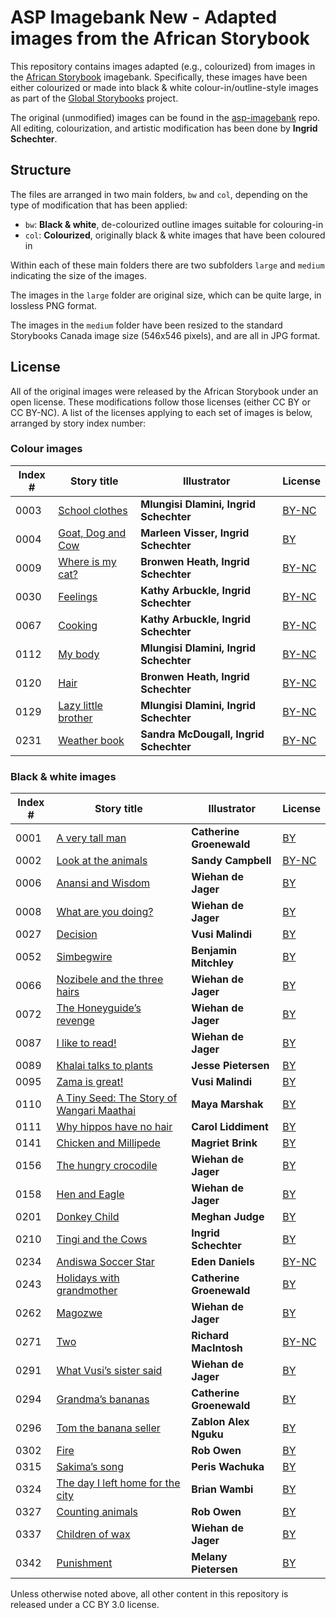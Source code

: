# ASP Imagebank New - Adapted images from the African Storybook

This repository contains images adapted (e.g., colourized) from images in the [African Storybook](https://www.africanstorybook.org) imagebank. Specifically, these images have been either colourized or made into black & white colour-in/outline-style images as part of the [Global Storybooks](https://globalstorybooks.net) project.

The original (unmodified) images can be found in the [asp-imagebank](https://github.com/global-asp/asp-imagebank) repo. All editing, colourization, and artistic modification has been done by **Ingrid Schechter**.

## Structure

The files are arranged in two main folders, `bw` and `col`, depending on the type of modification that has been applied:

* `bw`: **Black & white**, de-colourized outline images suitable for colouring-in
* `col`: **Colourized**, originally black & white images that have been coloured in

Within each of these main folders there are two subfolders `large` and `medium` indicating the size of the images.

The images in the `large` folder are original size, which can be quite large, in lossless PNG format.

The images in the `medium` folder have been resized to the standard Storybooks Canada image size (546x546 pixels), and are all in JPG format.

## License

All of the original images were released by the African Storybook under an open license. These modifications follow those licenses (either CC BY or CC BY-NC). A list of the licenses applying to each set of images is below, arranged by story index number:

### Colour images

Index # | Story title | Illustrator | License
------- | ----------- | ----------- | -------
0003 | [School clothes](https://storybookscanada.ca/stories/en/0003) | **Mlungisi Dlamini, Ingrid Schechter** | [BY-NC](https://creativecommons.org/licenses/by-nc/3.0/)
0004 | [Goat, Dog and Cow](https://storybookscanada.ca/stories/en/0004) | **Marleen Visser, Ingrid Schechter** | [BY](https://creativecommons.org/licenses/by/3.0/)
0009 | [Where is my cat?](https://storybookscanada.ca/stories/en/0009) | **Bronwen Heath, Ingrid Schechter** | [BY-NC](https://creativecommons.org/licenses/by-nc/3.0/)
0030 | [Feelings](https://storybookscanada.ca/stories/en/0030) | **Kathy Arbuckle, Ingrid Schechter** | [BY-NC](https://creativecommons.org/licenses/by-nc/3.0/)
0067 | [Cooking](https://storybookscanada.ca/stories/en/0067) | **Kathy Arbuckle, Ingrid Schechter** | [BY-NC](https://creativecommons.org/licenses/by-nc/3.0/)
0112 | [My body](https://storybookscanada.ca/stories/en/0112) | **Mlungisi Dlamini, Ingrid Schechter** | [BY-NC](https://creativecommons.org/licenses/by-nc/3.0/)
0120 | [Hair](https://storybookscanada.ca/stories/en/0120) | **Bronwen Heath, Ingrid Schechter** | [BY-NC](https://creativecommons.org/licenses/by-nc/3.0/)
0129 | [Lazy little brother](https://storybookscanada.ca/stories/en/0129) | **Mlungisi Dlamini, Ingrid Schechter** | [BY-NC](https://creativecommons.org/licenses/by-nc/3.0/)
0231 | [Weather book](https://storybookscanada.ca/stories/en/0231) | **Sandra McDougall, Ingrid Schechter** | [BY-NC](https://creativecommons.org/licenses/by-nc/3.0/)

### Black & white images

Index # | Story title | Illustrator | License
------- | ----------- | ----------- | -------
0001 | [A very tall man](https://storybookscanada.ca/stories/en/0001) | **Catherine Groenewald** | [BY](https://creativecommons.org/licenses/by/3.0/)
0002 | [Look at the animals](https://storybookscanada.ca/stories/en/0002) | **Sandy Campbell** | [BY-NC](https://creativecommons.org/licenses/by-nc/3.0/)
0006 | [Anansi and Wisdom](https://storybookscanada.ca/stories/en/0006) | **Wiehan de Jager** | [BY](https://creativecommons.org/licenses/by/3.0/)
0008 | [What are you doing?](https://storybookscanada.ca/stories/en/0008) | **Wiehan de Jager** | [BY](https://creativecommons.org/licenses/by/3.0/)
0027 | [Decision](https://storybookscanada.ca/stories/en/0027) | **Vusi Malindi** | [BY](https://creativecommons.org/licenses/by/4.0/)
0052 | [Simbegwire](https://storybookscanada.ca/stories/en/0052) | **Benjamin Mitchley** | [BY](https://creativecommons.org/licenses/by/3.0/)
0066 | [Nozibele and the three hairs](https://storybookscanada.ca/stories/en/0066) | **Wiehan de Jager** | [BY](https://creativecommons.org/licenses/by/3.0/)
0072 | [The Honeyguide’s revenge](https://storybookscanada.ca/stories/en/0072) | **Wiehan de Jager** | [BY](https://creativecommons.org/licenses/by/3.0/)
0087 | [I like to read!](https://storybookscanada.ca/stories/en/0087) | **Wiehan de Jager** | [BY](https://creativecommons.org/licenses/by/3.0/)
0089 | [Khalai talks to plants](https://storybookscanada.ca/stories/en/0089) | **Jesse Pietersen** | [BY](https://creativecommons.org/licenses/by/4.0/)
0095 | [Zama is great!](https://storybookscanada.ca/stories/en/0095) | **Vusi Malindi** | [BY](https://creativecommons.org/licenses/by/3.0/)
0110 | [A Tiny Seed: The Story of Wangari Maathai](https://storybookscanada.ca/stories/en/0110) | **Maya Marshak** | [BY](https://creativecommons.org/licenses/by/4.0/)
0111 | [Why hippos have no hair](https://storybookscanada.ca/stories/en/0111) | **Carol Liddiment** | [BY](https://creativecommons.org/licenses/by/3.0/)
0141 | [Chicken and Millipede](https://storybookscanada.ca/stories/en/0141) | **Magriet Brink** | [BY](https://creativecommons.org/licenses/by/3.0/)
0156 | [The hungry crocodile](https://storybookscanada.ca/stories/en/0156) | **Wiehan de Jager** | [BY](https://creativecommons.org/licenses/by/3.0/)
0158 | [Hen and Eagle](https://storybookscanada.ca/stories/en/0158) | **Wiehan de Jager** | [BY](https://creativecommons.org/licenses/by/3.0/)
0201 | [Donkey Child](https://storybookscanada.ca/stories/en/0201) | **Meghan Judge** | [BY](https://creativecommons.org/licenses/by/4.0/)
0210 | [Tingi and the Cows](https://storybookscanada.ca/stories/en/0210) | **Ingrid Schechter** | [BY](https://creativecommons.org/licenses/by/3.0/)
0234 | [Andiswa Soccer Star](https://storybookscanada.ca/stories/en/0234) | **Eden Daniels** | [BY-NC](https://creativecommons.org/licenses/by-nc/3.0/)
0243 | [Holidays with grandmother](https://storybookscanada.ca/stories/en/0243) | **Catherine Groenewald** | [BY](https://creativecommons.org/licenses/by/4.0/)
0262 | [Magozwe](https://storybookscanada.ca/stories/en/0262) | **Wiehan de Jager** | [BY](https://creativecommons.org/licenses/by/4.0/)
0271 | [Two](https://storybookscanada.ca/stories/en/0271) | **Richard MacIntosh** | [BY-NC](https://creativecommons.org/licenses/by-nc/3.0/)
0291 | [What Vusi’s sister said](https://storybookscanada.ca/stories/en/0291) | **Wiehan de Jager** | [BY](https://creativecommons.org/licenses/by/3.0/)
0294 | [Grandma’s bananas](https://storybookscanada.ca/stories/en/0294) | **Catherine Groenewald** | [BY](https://creativecommons.org/licenses/by/3.0/)
0296 | [Tom the banana seller](https://storybookscanada.ca/stories/en/0296) | **Zablon Alex Nguku** | [BY](https://creativecommons.org/licenses/by/4.0/)
0302 | [Fire](https://storybookscanada.ca/stories/en/0302) | **Rob Owen** | [BY](https://creativecommons.org/licenses/by/3.0/)
0315 | [Sakima’s song](https://storybookscanada.ca/stories/en/0315) | **Peris Wachuka** | [BY](https://creativecommons.org/licenses/by/4.0/)
0324 | [The day I left home for the city](https://storybookscanada.ca/stories/en/0324) | **Brian Wambi** | [BY](https://creativecommons.org/licenses/by/4.0/)
0327 | [Counting animals](https://storybookscanada.ca/stories/en/0327) | **Rob Owen** | [BY](https://creativecommons.org/licenses/by/3.0/)
0337 | [Children of wax](https://storybookscanada.ca/stories/en/0337) | **Wiehan de Jager** | [BY](https://creativecommons.org/licenses/by/3.0/)
0342 | [Punishment](https://storybookscanada.ca/stories/en/0342) | **Melany Pietersen** | [BY](https://creativecommons.org/licenses/by/3.0/)

Unless otherwise noted above, all other content in this repository is released under a CC BY 3.0 license.
